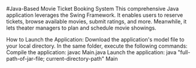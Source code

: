 #Java-Based Movie Ticket Booking System
This comprehensive Java application leverages the Swing Framework. 
It enables users to reserve tickets, browse available movies, submit ratings, and more. Meanwhile, 
it lets theater managers to plan and schedule movie showings.

How to Launch the Application:
Download the application's model file to your local directory.
In the same folder, execute the following commands:
Compile the application: javac Main.java
Launch the application: java "full-path-of-jar-file; current-directory-path" Main
